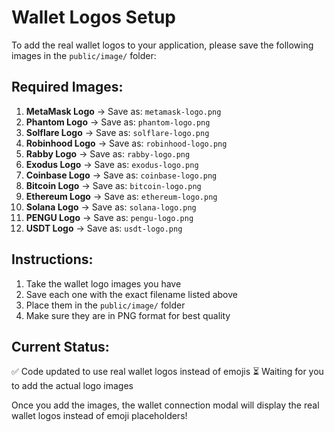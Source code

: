 # Wallet Logos Setup

To add the real wallet logos to your application, please save the following images in the `public/image/` folder:

## Required Images:

1. **MetaMask Logo** → Save as: `metamask-logo.png`
2. **Phantom Logo** → Save as: `phantom-logo.png`
3. **Solflare Logo** → Save as: `solflare-logo.png`
4. **Robinhood Logo** → Save as: `robinhood-logo.png`
5. **Rabby Logo** → Save as: `rabby-logo.png`
6. **Exodus Logo** → Save as: `exodus-logo.png`
7. **Coinbase Logo** → Save as: `coinbase-logo.png`
8. **Bitcoin Logo** → Save as: `bitcoin-logo.png`
9. **Ethereum Logo** → Save as: `ethereum-logo.png`
10. **Solana Logo** → Save as: `solana-logo.png`
11. **PENGU Logo** → Save as: `pengu-logo.png`
12. **USDT Logo** → Save as: `usdt-logo.png`

## Instructions:

1. Take the wallet logo images you have
2. Save each one with the exact filename listed above
3. Place them in the `public/image/` folder
4. Make sure they are in PNG format for best quality

## Current Status:

✅ Code updated to use real wallet logos instead of emojis
⏳ Waiting for you to add the actual logo images

Once you add the images, the wallet connection modal will display the real wallet logos instead of emoji placeholders!
